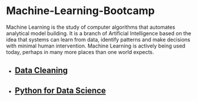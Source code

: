 # Machine-Learning-Bootcamp
Machine Learning is the study of computer algorithms that automates analytical model building. 
It is a branch of Artificial Intelligence based on the idea that systems can learn from data, identify patterns and make decisions with minimal human intervention.
Machine Learning is actively being used today, perhaps in many more places than one world expects.

* ## [Data Cleaning](https://github.com/HarryMaringanT/Machine-Learning-Bootcamp/tree/master/Data%20Cleaning)
* ## [Python for Data Science]()
